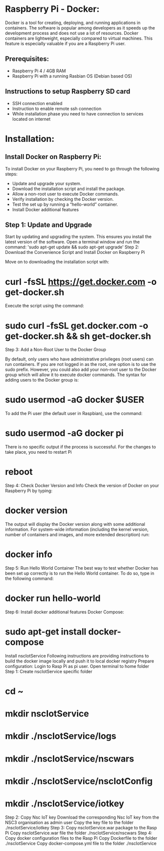 # Raspberry Pi - Docker:
Docker is a tool for creating, deploying, and running applications in containers. 
The software is popular among developers as it speeds up the development process and does not use a lot of resources.
Docker containers are lightweight, especially compared to virtual machines. This feature is especially valuable if you are a Raspberry Pi user.
## Prerequisites:
- Raspberry Pi 4 / 4GB RAM
- Raspberry Pi with a running Rasbian OS (Debian based OS)
## Instructions to setup Raspberry SD card
- SSH connection enabled 
- Instruction to enable remote ssh connection
- While installation phase you need to have connection to services located on internet

# Installation:
## Install Docker on Raspberry Pi:
To install Docker on your Raspberry Pi, you need to go through the following steps:
- Update and upgrade your system.
- Download the installation script and install the package.
- Allow a non-root user to execute Docker commands.
- Verify installation by checking the Docker version.
- Test the set up by running a “hello-world” container.
- Install Docker additional features

## Step 1: Update and Upgrade
Start by updating and upgrading the system. This ensures you install the latest version of the software.
Open a terminal window and run the command:
'sudo apt-get update && sudo apt-get upgrade'
Step 2: Download the Convenience Script and Install Docker on Raspberry Pi

Move on to downloading the installation script with:
# curl -fsSL https://get.docker.com -o get-docker.sh
Execute the script using the command:
# sudo curl -fsSL get.docker.com -o get-docker.sh && sh get-docker.sh
Step 3: Add a Non-Root User to the Docker Group

By default, only users who have administrative privileges (root users) can run containers. If you are not logged in as the root, one option is to use the sudo prefix.
However, you could also add your non-root user to the Docker group which will allow it to execute docker commands.
The syntax for adding users to the Docker group is:
# sudo usermod -aG docker $USER

To add the Pi user (the default user in Raspbian), use the command:
# sudo usermod -aG docker pi

There is no specific output if the process is successful. 
For the changes to take place, you need to restart Pi
# reboot
Step 4: Check Docker Version and Info
Check the version of Docker on your Raspberry Pi by typing:
# docker version

The output will display the Docker version along with some additional information.
For system-wide information (including the kernel version, number of containers and images, and more extended description) run:
# docker info
Step 5: Run Hello World Container
The best way to test whether Docker has been set up correctly is to run the Hello World container.
To do so, type in the following command:
# docker run hello-world
Step 6: Install docker additional features
Docker Compose:
# sudo apt-get install docker-compose
Install nscIotService
Following instructions are providing instructions to build the docker image locally and push it to local docker registry
Prepare configuration:
Login to Rasp Pi as pi user. Open terminal to home folder
Step 1:  Create nscIotService specific folder
# cd ~
# mkdir nscIotService
# mkdir ./nscIotService/logs
# mkdir ./nscIotService/nscwars
# mkdir ./nscIotService/nscIotConfig
# mkdir ./nscIotService/iotkey
Step 2:  Copy Nsc IoT key
Download the corresponding Nsc IoT key from the NSC3 organisation as admin user
Copy the key file to the folder ./nscIotService/iotkey
Step 3:  Copy nscIotService.war package to the Rasp Pi
Copy nscIotService.war file the folder ./nscIotService/nscwars
Step 4:  Copy docker configuration files to the Rasp Pi
Copy Dockerfile to the folder ./nscIotService
Copy docker-compose.yml file to the folder ./nscIotService
